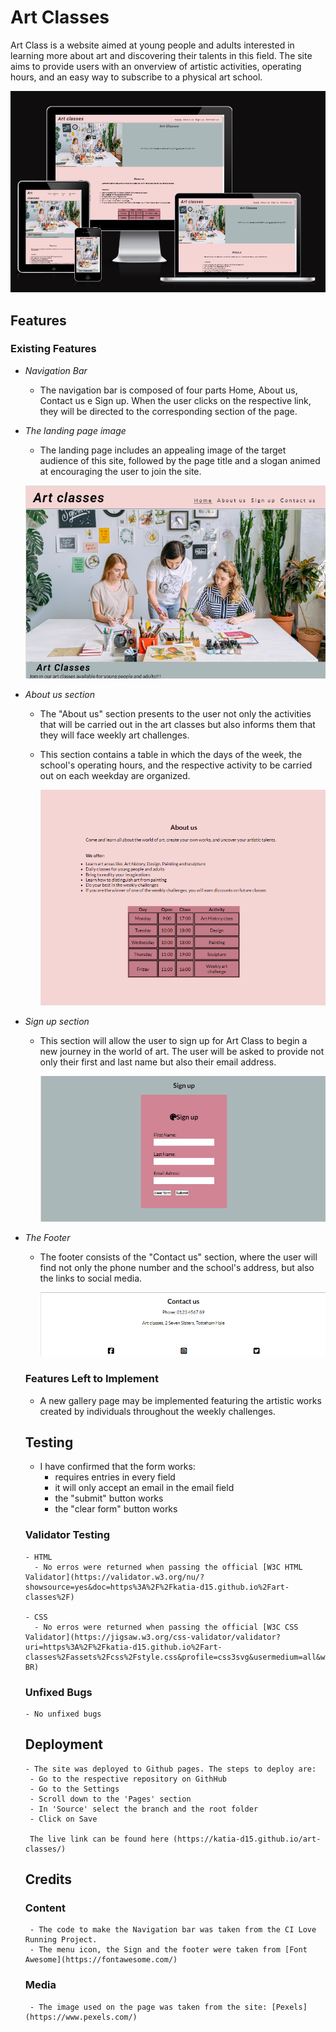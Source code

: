 # Art Classes

Art Class is a website aimed at young people and adults interested in learning more about art and discovering their talents in this field.
The site aims to provide users with an onverview of artistic activities, operating hours, and an easy way to subscribe to a physical art school.

![Website screenshot](/assets/images/website-screenshot.png)




## Features




### Existing Features


- _Navigation Bar_

  - The navigation bar is composed of four parts Home, About us, Contact us e Sign up.
    When the user clicks on the respective link, they will be directed to the corresponding section of the page.
  



- _The landing page image_

   - The landing page includes an appealing image of the target audience of this site, followed by the page title and a slogan animed at encouraging the user to join the site.
   
    ![main screenshot](/assets/images/main-screenshot.png)
- _About us section_

   - The "About us" section presents to the user not only the activities that will be carried out in the art classes but
   also informs them that they will face weekly art challenges.

   - This section contains a table in which the days of the week, the school's operating hours, and the respective activity to be carried out on each weekday are organized.

     ![About us screenshot](/assets/images/aboutus-screenshot.png)

- _Sign up section_

  - This section will allow the user to sign up for Art Class to begin a new journey in the world of art.
    The user will be asked to provide not only their first and last name but also their email address.
  
     ![Sign up screenshot](/assets/images/signup-screenshot.png)


- _The Footer_

  - The footer consists of the "Contact us" section, where the user will find not only the phone number and the school's address, but also the links to social media.
  
      ![Footer screenshot](/assets/images/footer-screenshot.png)

  ### Features Left to Implement

   - A new gallery page may be implemented featuring the artistic works created by individuals throughout the weekly challenges.
   

   ## Testing

     - I have confirmed that the form works:
       - requires entries in every field
       - it will only accept an email in the email field
       - the "submit" button works
       - the "clear form" button works


   ### Validator Testing

      - HTML
        - No erros were returned when passing the official [W3C HTML Validator](https://validator.w3.org/nu/?showsource=yes&doc=https%3A%2F%2Fkatia-d15.github.io%2Fart-classes%2F)

      - CSS
        - No erros were returned when passing the official [W3C CSS Validator](https://jigsaw.w3.org/css-validator/validator?uri=https%3A%2F%2Fkatia-d15.github.io%2Fart-classes%2Fassets%2Fcss%2Fstyle.css&profile=css3svg&usermedium=all&warning=1&vextwarning=&lang=pt-BR)

   ### Unfixed Bugs

      - No unfixed bugs


   ## Deployment

      - The site was deployed to Github pages. The steps to deploy are:
       - Go to the respective repository on GithHub
       - Go to the Settings
       - Scroll down to the 'Pages' section
       - In 'Source' select the branch and the root folder
       - Click on Save

       The live link can be found here (https://katia-d15.github.io/art-classes/)



   ## Credits


   ### Content
       
       - The code to make the Navigation bar was taken from the CI Love Running Project.
       - The menu icon, the Sign and the footer were taken from [Font Awesome](https://fontawesome.com/)


   ### Media
       - The image used on the page was taken from the site: [Pexels] (https://www.pexels.com/)





